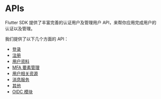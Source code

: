 # APIs

<LastUpdated/>

Flutter SDK 提供了丰富完善的认证用户及管理用户 API，来帮你应用完成用户的认证以及管理。

<!-- 若存粹完全使用 API 的方式来完成登录注册等认证流程，你需要独立构建自己的登录注册等 UI 界面。 -->

我们提供了以下几个方面的 API：

* [登录](login.md)
* [注册](register.md)
* [用户资料](user.md)
* [MFA 要素管理](mfa.md)
* [用户相关资源](user-resources.md)
* [消息服务](message.md)
* [其他](utils.md)
* [OIDC 模块](oidc.md)